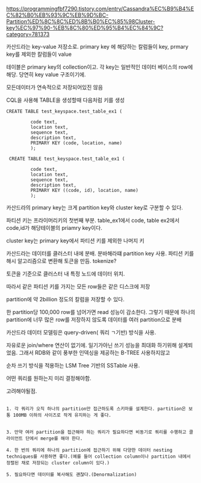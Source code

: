 https://programmingfbf7290.tistory.com/entry/Cassandra%EC%B9%B4%EC%82%B0%EB%93%9C%EB%9D%BC-Partition%ED%8C%8C%ED%8B%B0%EC%85%98Cluster-key%EC%97%90-%EB%8C%80%ED%95%B4%EC%84%9C?category=781373



카산드라는 key-value 저장소로. primary key 에 해당하는 칼럼들이 key, prmary key를 제외한 칼럼들이 value

테이블은 primary key의 collection이고. 각 key는 일반적인 데이터 베이스의 row에 해당. 당연히 key value 구조이기에. 

모든데이터가 연속적으로 저장되어있진 않음

CQL을 사용해 TABLE을 생성할때 다음처럼 키를 생성

```
CREATE TABLE test_keyspace.test_table_ex1 (
         
         code text,
         location text,
         sequence text,
         description text,
         PRIMARY KEY (code, location, name)
         );
         
 CREATE TABLE test_keyspace.test_table_ex1 (
         
         code text,
         location text,
         sequence text,
         description text,
         PRIMARY KEY ((code, id), location, name)
         );
```


         
        
카산드라의 primary key는 크게 partition key와 cluster key로 구분할 수 있다. 


파티션 키는 프라이머리키의 첫번째 부분. table_ex1에서 code, table ex2에서 code,id가 해당테이블의 priamry key이다. 

cluster key는 primary key에서 파티션 키를 제외한 나머지 키

카산드라는 데이터를 클러스터 내에 분배. 분바해라떄 partition key 사용. 파티션 키를 해시 알고리즘으로 변환해 토큰을 만듬. tokenize?

토큰을 기준으로 클러스터 내 특정 노드에 데이터 위치.

따라서 같은 파티션 키를 가지는 모든 row들은 같은 디스크에 저장

partition에 약 2billion 정도의 칼럼을 저장할 수 있다. 



한 partition당 100,000 row를 넘어가면 read 성능이 감소한다. 그렇기 때문에 하나의 partition에 너무 많은 row를 저장하지 않도록 데이터를 여러 partition으로 분배


카산드라 데이터 모델링은 query-driven( 쿼리 ㄱ기반) 방식을 사용.


자유로운 join/where 연산이 없기에. 일기가아닌 쓰기 성능을 최대화 하기위해 설계뙤었음. 그래서 RDB와 같이 풍부한 인덱싱을 제공하는 B-TREE 사용하지않고

순차 쓰기 방식을 적용하는 LSM Tree 기반의 SSTable 사용.

어떤 쿼리를 원하는지 미리 결정해야함.

고려해야될점.
```

1. 각 쿼리가 오직 하나의 partition만 접근하도록 스키마를 설계한다. partition은 보통 100MB 이하의 사이즈로 작게 유지하는 게 좋다.


3. 만약 여러 partition을 접근해야 하는 쿼리가 필요하다면 비동기로 쿼리를 수행하고 클라이언트 단에서 merge를 해야 한다.

4. 한 번의 쿼리에 하나의 partition에 접근하기 위해 다양한 데이터 nesting techniques를 사용하면 좋다.(예를 들어 collection column이나 partition 내에서 정렬된 채로 저장되는 cluster column이 있다.)

5. 필요하다면 데이터를 복사해도 괜찮다.(Denormalization)
```






